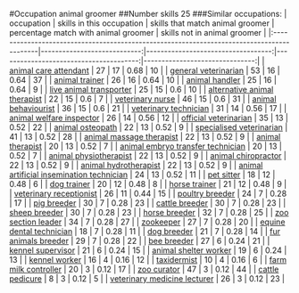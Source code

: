 #Occupation animal groomer
##Number skills 25
###Similar occupations:
| occupation                                                                                |   skills in this occupation |   skills that match animal groomer |   percentage match with animal groomer |   skills not in animal groomer |
|:------------------------------------------------------------------------------------------|----------------------------:|-----------------------------------:|---------------------------------------:|-------------------------------:|
| [animal care attendant](animal_care_attendant.md)                                         |                          27 |                                 17 |                                   0.68 |                             10 |
| [general veterinarian](general_veterinarian.md)                                           |                          53 |                                 16 |                                   0.64 |                             37 |
| [animal trainer](animal_trainer.md)                                                       |                          26 |                                 16 |                                   0.64 |                             10 |
| [animal handler](animal_handler.md)                                                       |                          25 |                                 16 |                                   0.64 |                              9 |
| [live animal transporter](live_animal_transporter.md)                                     |                          25 |                                 15 |                                   0.6  |                             10 |
| [alternative animal therapist](alternative_animal_therapist.md)                           |                          22 |                                 15 |                                   0.6  |                              7 |
| [veterinary nurse](veterinary_nurse.md)                                                   |                          46 |                                 15 |                                   0.6  |                             31 |
| [animal behaviourist](animal_behaviourist.md)                                             |                          36 |                                 15 |                                   0.6  |                             21 |
| [veterinary technician](veterinary_technician.md)                                         |                          31 |                                 14 |                                   0.56 |                             17 |
| [animal welfare inspector](animal_welfare_inspector.md)                                   |                          26 |                                 14 |                                   0.56 |                             12 |
| [official veterinarian](official_veterinarian.md)                                         |                          35 |                                 13 |                                   0.52 |                             22 |
| [animal osteopath](animal_osteopath.md)                                                   |                          22 |                                 13 |                                   0.52 |                              9 |
| [specialised veterinarian](specialised_veterinarian.md)                                   |                          41 |                                 13 |                                   0.52 |                             28 |
| [animal massage therapist](animal_massage_therapist.md)                                   |                          22 |                                 13 |                                   0.52 |                              9 |
| [animal therapist](animal_therapist.md)                                                   |                          20 |                                 13 |                                   0.52 |                              7 |
| [animal embryo transfer technician](animal_embryo_transfer_technician.md)                 |                          20 |                                 13 |                                   0.52 |                              7 |
| [animal physiotherapist](animal_physiotherapist.md)                                       |                          22 |                                 13 |                                   0.52 |                              9 |
| [animal chiropractor](animal_chiropractor.md)                                             |                          22 |                                 13 |                                   0.52 |                              9 |
| [animal hydrotherapist](animal_hydrotherapist.md)                                         |                          22 |                                 13 |                                   0.52 |                              9 |
| [animal artificial insemination technician](animal_artificial_insemination_technician.md) |                          24 |                                 13 |                                   0.52 |                             11 |
| [pet sitter](pet_sitter.md)                                                               |                          18 |                                 12 |                                   0.48 |                              6 |
| [dog trainer](dog_trainer.md)                                                             |                          20 |                                 12 |                                   0.48 |                              8 |
| [horse trainer](horse_trainer.md)                                                         |                          21 |                                 12 |                                   0.48 |                              9 |
| [veterinary receptionist](veterinary_receptionist.md)                                     |                          26 |                                 11 |                                   0.44 |                             15 |
| [poultry breeder](poultry_breeder.md)                                                     |                          24 |                                  7 |                                   0.28 |                             17 |
| [pig breeder](pig_breeder.md)                                                             |                          30 |                                  7 |                                   0.28 |                             23 |
| [cattle breeder](cattle_breeder.md)                                                       |                          30 |                                  7 |                                   0.28 |                             23 |
| [sheep breeder](sheep_breeder.md)                                                         |                          30 |                                  7 |                                   0.28 |                             23 |
| [horse breeder](horse_breeder.md)                                                         |                          32 |                                  7 |                                   0.28 |                             25 |
| [zoo section leader](zoo_section_leader.md)                                               |                          34 |                                  7 |                                   0.28 |                             27 |
| [zookeeper](zookeeper.md)                                                                 |                          27 |                                  7 |                                   0.28 |                             20 |
| [equine dental technician](equine_dental_technician.md)                                   |                          18 |                                  7 |                                   0.28 |                             11 |
| [dog breeder](dog_breeder.md)                                                             |                          21 |                                  7 |                                   0.28 |                             14 |
| [fur animals breeder](fur_animals_breeder.md)                                             |                          29 |                                  7 |                                   0.28 |                             22 |
| [bee breeder](bee_breeder.md)                                                             |                          27 |                                  6 |                                   0.24 |                             21 |
| [kennel supervisor](kennel_supervisor.md)                                                 |                          21 |                                  6 |                                   0.24 |                             15 |
| [animal shelter worker](animal_shelter_worker.md)                                         |                          19 |                                  6 |                                   0.24 |                             13 |
| [kennel worker](kennel_worker.md)                                                         |                          16 |                                  4 |                                   0.16 |                             12 |
| [taxidermist](taxidermist.md)                                                             |                          10 |                                  4 |                                   0.16 |                              6 |
| [farm milk controller](farm_milk_controller.md)                                           |                          20 |                                  3 |                                   0.12 |                             17 |
| [zoo curator](zoo_curator.md)                                                             |                          47 |                                  3 |                                   0.12 |                             44 |
| [cattle pedicure](cattle_pedicure.md)                                                     |                           8 |                                  3 |                                   0.12 |                              5 |
| [veterinary medicine lecturer](veterinary_medicine_lecturer.md)                           |                          26 |                                  3 |                                   0.12 |                             23 |
